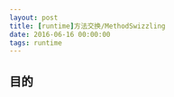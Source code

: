 ```yaml
---
layout: post
title: [runtime]方法交换/MethodSwizzling
date: 2016-06-16 00:00:00
tags: runtime
---
```


## 目的

